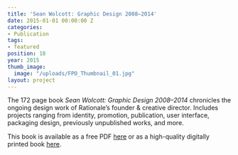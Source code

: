 ```yaml
---
title: 'Sean Wolcott: Graphic Design 2008–2014'
date: 2015-01-01 00:00:00 Z
categories:
- Publication
tags:
- featured
position: 18
year: 2015
thumb_image:
  image: "/uploads/FPO_Thumbnail_01.jpg"
layout: project
---
```


The 172 page book *Sean Wolcott: Graphic Design 2008–2014* chronicles the ongoing design work of Rationale’s founder & creative director. Includes projects ranging from identity, promotion, publication, user interface, packaging design, previously unpublished works, and more.

This book is available as a free PDF [here](http://rationale-design.com/assets/img/_source/resources/sean-wolcott-graphic-design-20082014/sean-wolcott-graphic-design-2008-2014.pdf) or as a high-quality digitally printed book [here](http://rationale-design.com/store/sean-wolcott-graphic-design-20082014/).